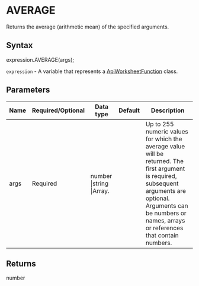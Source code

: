# AVERAGE

Returns the average (arithmetic mean) of the specified arguments.

## Syntax

expression.AVERAGE(args);

`expression` - A variable that represents a [ApiWorksheetFunction](../ApiWorksheetFunction.md) class.

## Parameters

| **Name** | **Required/Optional** | **Data type** | **Default** | **Description** |
| ------------- | ------------- | ------------- | ------------- | ------------- |
| args | Required | number &#124;string &#124;Array.<number> |  | Up to 255 numeric values for which the average value will be returned. The first argument is required, subsequent arguments are optional. Arguments can be numbers or names, arrays or references that contain numbers. |

## Returns

number